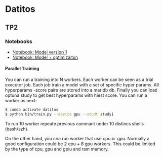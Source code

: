 # Datitos


## TP2

### Notebooks

* [Notebook: Model version 1](https://github.com/adrianmarino/datitos/blob/master/tp2/tp2.ipynb)
* [Notebook: Model + optimizaiton](https://github.com/adrianmarino/datitos/blob/master/tp2/tp2-optimization.ipynb)

#### Parallel Training

You can run a training into N workers. Each worker can be seen as a trial executor job. Each job train a model with a set of specific hyper params. All hyperparams -score pairs are stored into a maridb db. Finally you can load optuna study to get best hyperparams with hiest score. You can run a worker as next:

```bash
$ conda activate datitos 
$ python bin/train.py --device gpu --studt study1
```

To run 10 worker repeate previous commant under 10 distincs shells (bash/szh).

On the other hand, you cna run worker that use cpu or gpu. Normally a good configuration could be 2 cpu + 8 gpu workers. 
This could be limited by the type of cpu, gpu and gpiu and ram memory.

